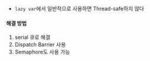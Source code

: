 - `lazy var`에서 일반적으로 사용하면 Thread-safe하지 않다
#### 해결 방법
1. serial 큐로 해결
2. Dispatch Barrier 사용
3. Semaphore도 사용 가능